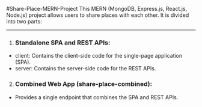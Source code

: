 #Share-Place-MERN-Project
This MERN (MongoDB, Express.js, React.js, Node.js) project allows users to share places with each other. It is divided into two parts:

---

1. ### Standalone SPA and REST APIs:

- client: Contains the client-side code for the single-page application (SPA).
- server: Contains the server-side code for the REST APIs.

2. ### Combined Web App (share-place-combined):

- Provides a single endpoint that combines the SPA and REST APIs.
